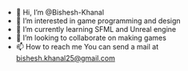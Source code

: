 - 👋 Hi, I’m @Bishesh-Khanal
- 👀 I’m interested in game programming and design
- 🌱 I’m currently learning SFML and Unreal engine
- 💞️ I’m looking to collaborate on making games 
- 📫 How to reach me You can send a mail at bishesh.khanal25@gmail.com

<!---
Bishesh-Khanal/Bishesh-Khanal is a ✨ special ✨ repository because its `README.md` (this file) appears on your GitHub profile.
You can click the Preview link to take a look at your changes.
--->
